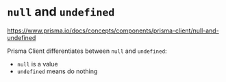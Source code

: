 # `null` and `undefined`

https://www.prisma.io/docs/concepts/components/prisma-client/null-and-undefined

Prisma Client differentiates between `null` and `undefined`:

- `null` is a value
- `undefined` means do nothing
